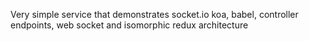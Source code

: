 Very simple service that demonstrates socket.io koa, babel, controller endpoints, web socket and isomorphic redux architecture